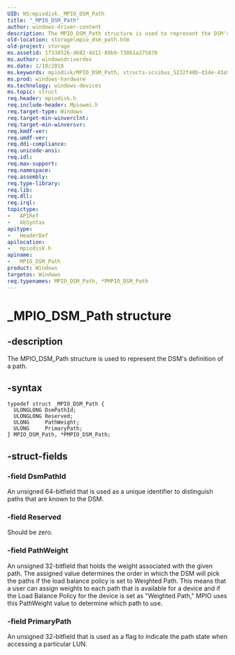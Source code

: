```yaml
---
UID: NS:mpiodisk._MPIO_DSM_Path
title: "_MPIO_DSM_Path"
author: windows-driver-content
description: The MPIO_DSM_Path structure is used to represent the DSM's definition of a path.
old-location: storage\mpio_dsm_path.htm
old-project: storage
ms.assetid: 17338526-d682-4d11-89b9-730b1a275870
ms.author: windowsdriverdev
ms.date: 1/10/2018
ms.keywords: mpiodisk/MPIO_DSM_Path, structs-scsibus_5232f48b-d34e-43a9-b2bf-fcc06317c450.xml, mpiodisk/PMPIO_DSM_Path, PMPIO_DSM_Path structure pointer [Storage Devices], MPIO_DSM_Path, _MPIO_DSM_Path, PMPIO_DSM_Path, storage.mpio_dsm_path, MPIO_DSM_Path structure [Storage Devices], *PMPIO_DSM_Path
ms.prod: windows-hardware
ms.technology: windows-devices
ms.topic: struct
req.header: mpiodisk.h
req.include-header: Mpiowmi.h
req.target-type: Windows
req.target-min-winverclnt: 
req.target-min-winversvr: 
req.kmdf-ver: 
req.umdf-ver: 
req.ddi-compliance: 
req.unicode-ansi: 
req.idl: 
req.max-support: 
req.namespace: 
req.assembly: 
req.type-library: 
req.lib: 
req.dll: 
req.irql: 
topictype:
-	APIRef
-	kbSyntax
apitype:
-	HeaderDef
apilocation:
-	mpiodisk.h
apiname:
-	MPIO_DSM_Path
product: Windows
targetos: Windows
req.typenames: MPIO_DSM_Path, *PMPIO_DSM_Path
---
```


# _MPIO_DSM_Path structure


## -description


The MPIO_DSM_Path structure is used to represent the DSM's definition of a path.


## -syntax


````
typedef struct _MPIO_DSM_Path {
  ULONGLONG DsmPathId;
  ULONGLONG Reserved;
  ULONG     PathWeight;
  ULONG     PrimaryPath;
} MPIO_DSM_Path, *PMPIO_DSM_Path;
````


## -struct-fields




### -field DsmPathId

An unsigned 64-bitfield that is used as a unique identifier to distinguish paths that are known to the DSM.


### -field Reserved

Should be zero.


### -field PathWeight

An unsigned 32-bitfield that holds the weight associated with the given path. The assigned value determines the order in which the DSM will pick the paths if the load balance policy is set to Weighted Path. This means that a user can assign weights to each path that is available for a device and if the Load Balance Policy for the device is set as "Weighted Path," MPIO uses this PathWeight value to determine which path to use.


### -field PrimaryPath

An unsigned 32-bitfield that is used as a flag to indicate the path state when accessing a particular LUN.

